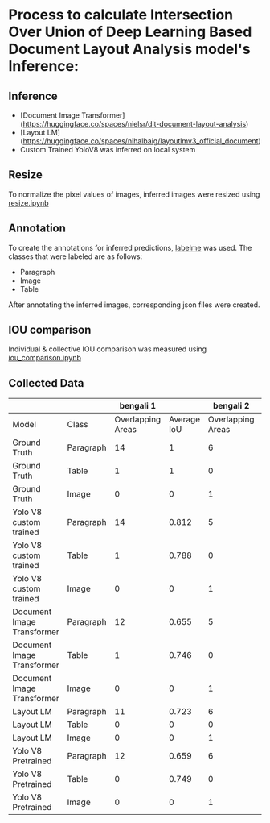 # Process to calculate Intersection Over Union of Deep Learning Based Document Layout Analysis model's Inference:

## Inference
- [Document Image Transformer] (https://huggingface.co/spaces/nielsr/dit-document-layout-analysis)
- [Layout LM] (https://huggingface.co/spaces/nihalbaig/layoutlmv3_official_document)
- Custom Trained YoloV8 was inferred on local system

## Resize
To normalize the pixel values of images, inferred images were resized using [resize.ipynb](https://github.com/marufahmed/dla_paper_resources/blob/master/resize.ipynb)

## Annotation
To create the annotations for inferred predictions, [labelme](https://github.com/labelmeai/labelme) was used. The classes that were labeled are as follows:
- Paragraph
- Image
- Table

After annotating the inferred images, corresponding json files were created.

## IOU comparison
Individual & collective IOU comparison was measured using [iou_comparison.ipynb](https://github.com/marufahmed/dla_paper_resources/blob/master/iou_comparison.ipynb)

## Collected Data

|                    |    | bengali 1 |  | bengali 2 |  | marathi |  | gujrati |  |
|---------------------------|-----------|----------|---------|----------|---------|---------|----------|---------|----------|
| Model                     | Class     | Overlapping Areas | Average IoU | Overlapping Areas | Average IoU | Overlapping Areas | Average IoU | Overlapping Areas | Average IoU |
| Ground Truth              | Paragraph | 14       | 1       | 6        | 1       | 10      | 1        | 17      | 1        |
| Ground Truth              | Table     | 1        | 1       | 0        | 0       | 1       | 1        | 0       | 0        |
| Ground Truth              | Image     | 0        | 0       | 1        | 1       | 0       | 0        | 2       | 1        |
| Yolo V8 custom trained   | Paragraph | 14       | 0.812   | 5        | 0.808   | 10      | 0.904    | 16      | 0.865    |
| Yolo V8 custom trained   | Table     | 1        | 0.788   | 0        | 0       | 1       | 0.906    | 0       | 0        |
| Yolo V8 custom trained   | Image     | 0        | 0       | 1        | 0.938   | 0       | 0        | 2       | 0.777    |
| Document Image Transformer | Paragraph | 12       | 0.655   | 5        | 0.732   | 10      | 0.883    | 16      | 0.851    |
| Document Image Transformer | Table     | 1        | 0.746   | 0        | 0       | 1       | 0.531    | 0       | 0        |
| Document Image Transformer | Image     | 0        | 0       | 1        | 0.918   | 0       | 0        | 0       | 0        |
| Layout LM                 | Paragraph | 11       | 0.723   | 6        | 0.783   | 8       | 0.699    | 16      | 0.843    |
| Layout LM                 | Table     | 0        | 0       | 0        | 0       | 0       | 0        | 0       | 0.798    |
| Layout LM                 | Image     | 0        | 0       | 1        | 0.898   | 0       | 0        | 2       |          |
| Yolo V8 Pretrained        | Paragraph | 12       | 0.659   | 6        | 0.788   |         |          |         |          |
| Yolo V8 Pretrained        | Table     | 0        | 0.749   | 0        | 0       |         |          |         |          |
| Yolo V8 Pretrained        | Image     | 0        | 0       | 1        | 0.904   |         |          |         |          |
